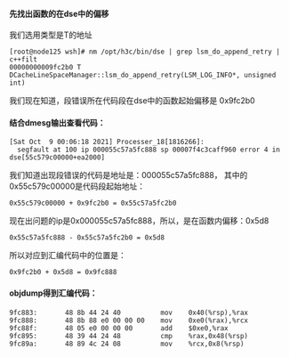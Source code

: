 #### 先找出函数的在dse中的偏移
我们选用类型是T的地址
```
[root@node125 wsh]# nm /opt/h3c/bin/dse | grep lsm_do_append_retry | c++filt
00000000009fc2b0 T DCacheLineSpaceManager::lsm_do_append_retry(LSM_LOG_INFO*, unsigned int)
```
我们现在知道，段错误所在代码段在dse中的函数起始偏移是 0x9fc2b0 

#### 结合dmesg输出查看代码：
```
[Sat Oct  9 00:06:18 2021] Processer_18[1816266]:
  segfault at 100 ip 000055c57a5fc888 sp 00007f4c3caff960 error 4 in dse[55c579c00000+ea2000]
```
我们知道出现段错误的代码是地址是：000055c57a5fc888，
其中的0x55c579c00000是代码段起始地址：
```
0x55c579c00000 + 0x9fc2b0 = 0x55c57a5fc2b0
```
现在出问题的ip是0x000055c57a5fc888，所以，是在函数内偏移：0x5d8
```
0x55c57a5fc888 - 0x55c57a5fc2b0 = 0x5d8
```
所以对应到汇编代码中的位置是：
```
0x9fc2b0 + 0x5d8 = 0x9fc888
```

#### objdump得到汇编代码：
```
9fc883:       48 8b 44 24 40          mov    0x40(%rsp),%rax
9fc888:       48 8b 88 e0 00 00 00    mov    0xe0(%rax),%rcx
9fc88f:       48 05 e0 00 00 00       add    $0xe0,%rax
9fc895:       48 39 44 24 48          cmp    %rax,0x48(%rsp)
9fc89a:       48 89 4c 24 08          mov    %rcx,0x8(%rsp)
```
